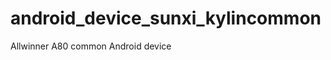 android_device_sunxi_kylincommon
================================

Allwinner A80 common Android device
